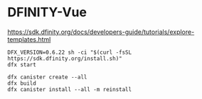 # DFINITY-Vue
https://sdk.dfinity.org/docs/developers-guide/tutorials/explore-templates.html

```
DFX_VERSION=0.6.22 sh -ci "$(curl -fsSL https://sdk.dfinity.org/install.sh)"
dfx start
```
```
dfx canister create --all
dfx build
dfx canister install --all -m reinstall
```